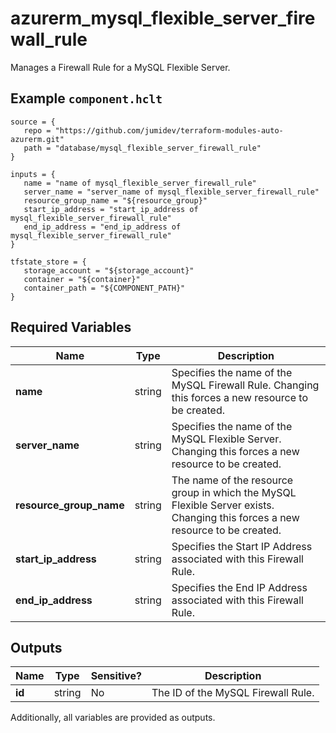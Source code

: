 # azurerm_mysql_flexible_server_firewall_rule

Manages a Firewall Rule for a MySQL Flexible Server.

## Example `component.hclt`

```hcl
source = {
   repo = "https://github.com/jumidev/terraform-modules-auto-azurerm.git" 
   path = "database/mysql_flexible_server_firewall_rule" 
}

inputs = {
   name = "name of mysql_flexible_server_firewall_rule" 
   server_name = "server_name of mysql_flexible_server_firewall_rule" 
   resource_group_name = "${resource_group}" 
   start_ip_address = "start_ip_address of mysql_flexible_server_firewall_rule" 
   end_ip_address = "end_ip_address of mysql_flexible_server_firewall_rule" 
}

tfstate_store = {
   storage_account = "${storage_account}" 
   container = "${container}" 
   container_path = "${COMPONENT_PATH}" 
}

```

## Required Variables

| Name | Type |  Description |
| ---- | --------- |  ----------- |
| **name** | string |  Specifies the name of the MySQL Firewall Rule. Changing this forces a new resource to be created. | 
| **server_name** | string |  Specifies the name of the MySQL Flexible Server. Changing this forces a new resource to be created. | 
| **resource_group_name** | string |  The name of the resource group in which the MySQL Flexible Server exists. Changing this forces a new resource to be created. | 
| **start_ip_address** | string |  Specifies the Start IP Address associated with this Firewall Rule. | 
| **end_ip_address** | string |  Specifies the End IP Address associated with this Firewall Rule. | 



## Outputs

| Name | Type | Sensitive? | Description |
| ---- | ---- | --------- | --------- |
| **id** | string | No  | The ID of the MySQL Firewall Rule. | 

Additionally, all variables are provided as outputs.
